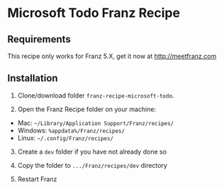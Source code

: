 # Microsoft Todo Franz Recipe

## Requirements
This recipe only works for Franz 5.X, get it now at http://meetfranz.com

## Installation
1. Clone/download folder `franz-recipe-microsoft-todo`.

2. Open the Franz Recipe folder on your machine:
  * Mac: `~/Library/Application Support/Franz/recipes/`
  * Windows: `%appdata%/Franz/recipes/`
  * Linux: `~/.config/Franz/recipes/`

3. Create a `dev` folder if you have not already done so

3. Copy the folder to `.../Franz/recipes/dev` directory

4. Restart Franz